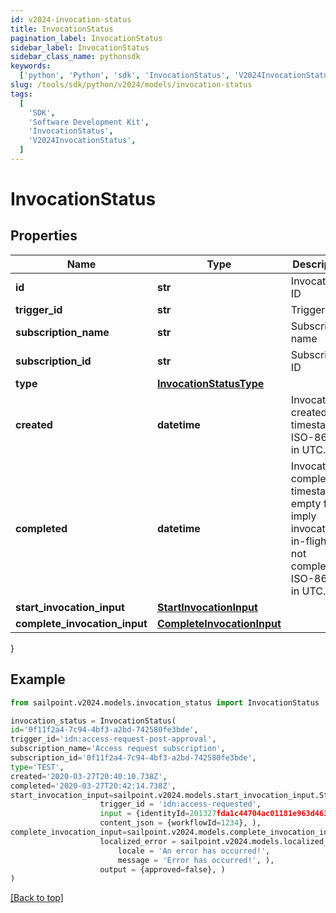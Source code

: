 ```yaml
---
id: v2024-invocation-status
title: InvocationStatus
pagination_label: InvocationStatus
sidebar_label: InvocationStatus
sidebar_class_name: pythonsdk
keywords:
  ['python', 'Python', 'sdk', 'InvocationStatus', 'V2024InvocationStatus']
slug: /tools/sdk/python/v2024/models/invocation-status
tags:
  [
    'SDK',
    'Software Development Kit',
    'InvocationStatus',
    'V2024InvocationStatus',
  ]
---
```


# InvocationStatus

## Properties

| Name | Type | Description | Notes |
| --- | --- | --- | --- |
| **id** | **str** | Invocation ID | [required] |
| **trigger_id** | **str** | Trigger ID | [required] |
| **subscription_name** | **str** | Subscription name | [required] |
| **subscription_id** | **str** | Subscription ID | [required] |
| **type** | [**InvocationStatusType**](invocation-status-type) |  | [required] |
| **created** | **datetime** | Invocation created timestamp. ISO-8601 in UTC. | [required] |
| **completed** | **datetime** | Invocation completed timestamp; empty fields imply invocation is in-flight or not completed. ISO-8601 in UTC. | [optional] |
| **start_invocation_input** | [**StartInvocationInput**](start-invocation-input) |  | [required] |
| **complete_invocation_input** | [**CompleteInvocationInput**](complete-invocation-input) |  | [optional] |

}

## Example

```python
from sailpoint.v2024.models.invocation_status import InvocationStatus

invocation_status = InvocationStatus(
id='0f11f2a4-7c94-4bf3-a2bd-742580fe3bde',
trigger_id='idn:access-request-post-approval',
subscription_name='Access request subscription',
subscription_id='0f11f2a4-7c94-4bf3-a2bd-742580fe3bde',
type='TEST',
created='2020-03-27T20:40:10.738Z',
completed='2020-03-27T20:42:14.738Z',
start_invocation_input=sailpoint.v2024.models.start_invocation_input.StartInvocationInput(
                    trigger_id = 'idn:access-requested',
                    input = {identityId=201327fda1c44704ac01181e963d463c},
                    content_json = {workflowId=1234}, ),
complete_invocation_input=sailpoint.v2024.models.complete_invocation_input.CompleteInvocationInput(
                    localized_error = sailpoint.v2024.models.localized_message.LocalizedMessage(
                        locale = 'An error has occurred!',
                        message = 'Error has occurred!', ),
                    output = {approved=false}, )
)

```

[[Back to top]](#)
